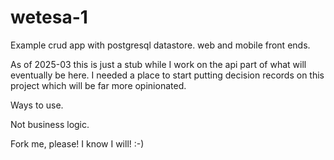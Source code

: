 # wetesa-1
Example crud app with postgresql datastore. web and mobile front ends.

As of 2025-03 this is just a stub while I work on the api part of what will eventually be here. I needed a place to start putting decision records on this project which will be far more opinionated.


Ways to use.

Not business logic.

Fork me, please! I know I will! :-)
